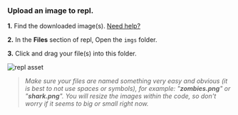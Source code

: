 ### Upload an image to repl.

**1.** Find the downloaded image(s). [Need help?](/tutorials/downloads/)

**2.** In the **Files** section of repl, Open the `imgs` folder.

**3.** Click and drag your file(s) into this folder.

![repl asset](/images/replImages)

> _Make sure your files are named something very easy and obvious (it is best to not use spaces or symbols), for example: "**zombies.png**" or "**shark.png**". You will resize the images within the code, so don't worry if it seems to big or small right now._
